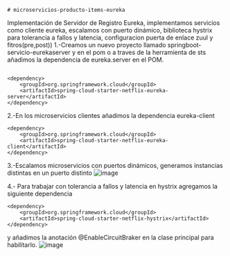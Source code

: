 	# microservicios-producto-items-eureka
Implementación de Servidor de Registro Eureka, implementamos servicios como cliente eureka, escalamos con puerto dinámico, biblioteca hystrix para tolerancia a fallos y latencia, configuracion puerta de enlace zuul y fitros(pre,post))
1.-Creamos un nuevo proyecto llamado springboot-servicio-eurekaserver y en el pom o a traves de la herramienta de sts añadimos la dependencia  de eureka.server en el POM.

```

<dependency>
	<groupId>org.springframework.cloud</groupId>
	<artifactId>spring-cloud-starter-netflix-eureka-server</artifactId>
</dependency>
```
2.-En los microservicios clientes añadimos la dependencia eureka-client

```
<dependency>
	<groupId>org.springframework.cloud</groupId>
	<artifactId>spring-cloud-starter-netflix-eureka-client</artifactId>
</dependency>
```
3.-Escalamos microservicios con puertos dinámicos,  generamos instancias distintas en un puerto distinto
![image](https://github.com/joanvasquez21/microservicios-producto-items-eureka/assets/70104624/6edba286-0297-49a5-8a0d-6f96aa3da147)

4.- Para trabajar con tolerancia a fallos y latencia en hystrix agregamos la siguiente dependencia 
```
<dependency>
	<groupId>org.springframework.cloud</groupId>
	<artifactId>spring-cloud-starter-netflix-hystrix</artifactId>
</dependency>
```
y añadimos la anotación @EnableCircuitBraker en la clase principal para habilitarlo.
![image](https://github.com/joanvasquez21/microservicios-producto-items-eureka/assets/70104624/1ca75841-1650-404e-be82-7852232361aa)

